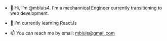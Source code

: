 - 👋 Hi, I’m @mbluis4. I'm a mechannical Engineer currently transitioning to web development. 

- 🌱 I’m currently learning ReactJs

- 📫 You can reach me by email: mbluis@gmail.com

<!---
mbluis4/mbluis4 is a ✨ special ✨ repository because its `README.md` (this file) appears on your GitHub profile.
You can click the Preview link to take a look at your changes.
--->
